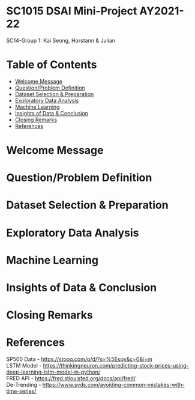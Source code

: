 # SC1015 DSAI Mini-Project AY2021-22

SC14-Group 1: Kai Seong, Horstann & Julian

# Table of Contents

- [Welcome Message](#welcome-message)
- [Question/Problem Definition](#questionproblem-definition)
- [Dataset Selection & Preparation](#dataset-selection--preparation)
- [Exploratory Data Analysis](#exploratory-data-analysis)
- [Machine Learning](#machine-learning)
- [Insights of Data & Conclusion](#insights-of-data--conclusion)
- [Closing Remarks](#closing-remarks)
- [References](#references)

# Welcome Message

<!-- # Team 6 Members

| Name                 |              Area of Focus               |GitHub Acount|
|----------------------|:----------------------------------------:|---|
| Eddy Cheng Kuan Quan | Video Presentation, Kaggle Dataset, EDA  |@eddy-ckq|
| Koh Yue Zhong        | Google Slides, SG Economy Research, EDA  |@yuezhonggg|
| Lee Wei Jie Bryan    | Machine Learning, GitHub Repository, EDA |@BLTech-py| -->

# Question/Problem Definition

# Dataset Selection & Preparation

# Exploratory Data Analysis

# Machine Learning

# Insights of Data & Conclusion

# Closing Remarks

# References
SP500 Data - https://stooq.com/q/d/?s=%5Espx&c=0&i=m   
LSTM Model - https://thinkingneuron.com/predicting-stock-prices-using-deep-learning-lstm-model-in-python/   
FRED API - https://fred.stlouisfed.org/docs/api/fred/   
De-Trending - https://www.svds.com/avoiding-common-mistakes-with-time-series/
